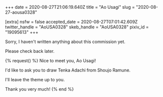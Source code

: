 +++
date = 2020-08-27T21:06:19.640Z
title = "Ao Usagi"
slug = "2020-08-27-aousa0328"

[extra]
nsfw = false
accepted_date = 2020-08-27T07:01:42.609Z
twitter_handle = "AoUSA0328"
skeb_handle = "AoUSA0328"
pixiv_id = "19095613"
+++

Sorry, I haven't written anything about this commission yet.

Please check back later.

{% request() %}
Nice to meet you, Ao Usagi!

I'd like to ask you to draw Tenka Adachi from Shoujo Ramune.

I'll leave the theme up to you.

Thank you very much!
{% end %}